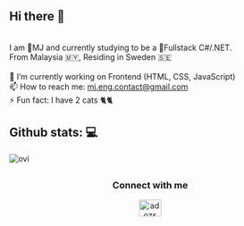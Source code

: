 ## Hi there 👋
<br>
I am 🦝MJ and currently studying to be a 🌱Fullstack C#/.NET.
<br>
From Malaysia 🇲🇾, Residing in Sweden 🇸🇪
<br><br>
 🔭 I’m currently working on Frontend (HTML, CSS, JavaScript)
 <br>
 📫 How to reach me: <a href="mailto:mj.eng.contact@gmail.com">mj.eng.contact@gmail.com</a>
 <br>
 ⚡ Fun fact: I have 2 cats 🐈🐈

## Github stats: 💻
<img src="https://github-readme-stats.vercel.app/api/top-langs?username=MJ-Eng-codes&show_icons=true&locale=en&layout=compact&theme=nightowl" alt="ovi" />

##
<h3 align="center">Connect with me</h3>
<p align="center">
<a href="https://www.linkedin.com/in/mj-eng-b922ba163/" target="blank"><img align="center" src="https://raw.githubusercontent.com/rahuldkjain/github-profile-readme-generator/master/src/images/icons/Social/linked-in-alt.svg" alt="adozs" height="30" width="40" /></a>

</p>
<!--
**MJ-Eng-codes/MJ-Eng-codes** is a ✨ _special_ ✨ repository because its `README.md` (this file) appears on your GitHub profile.

Here are some ideas to get you started:

- 🔭 I’m currently working on ...
- 🌱 I’m currently learning ...
- 👯 I’m looking to collaborate on ...
- 🤔 I’m looking for help with ...
- 💬 Ask me about ...
- 📫 How to reach me: ...
- 😄 Pronouns: ...
- ⚡ Fun fact: ...
-->
